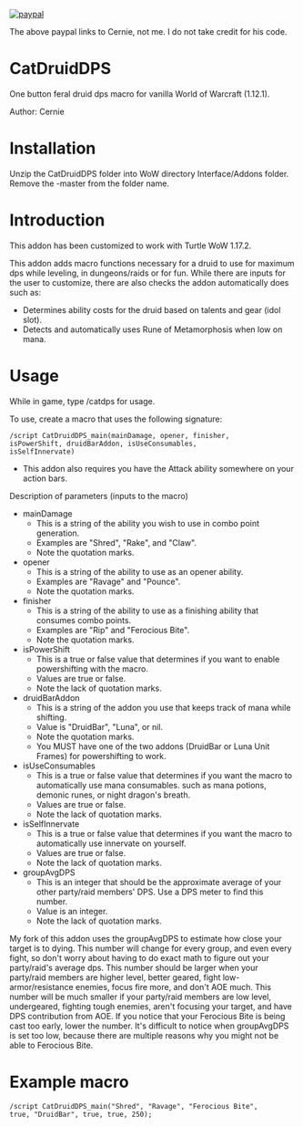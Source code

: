 [![paypal](https://www.paypalobjects.com/en_US/i/btn/btn_donateCC_LG.gif)](https://www.paypal.com/cgi-bin/webscr?cmd=_donations&business=3LLQHP7FGQJWL&currency_code=USD)

The above paypal links to Cernie, not me. I do not take credit for his code.

# CatDruidDPS
One button feral druid dps macro for vanilla World of Warcraft (1.12.1).


Author: Cernie


# Installation

Unzip the CatDruidDPS folder into WoW directory Interface/Addons folder. Remove the -master from the folder name.

# Introduction
This addon has been customized to work with Turtle WoW 1.17.2.

This addon adds macro functions necessary for a druid to use for maximum dps while leveling, in dungeons/raids or for fun. While there are inputs for the user to customize, there are also checks the addon automatically does such as:
- Determines ability costs for the druid based on talents and gear (idol slot).
- Detects and automatically uses Rune of Metamorphosis when low on mana.

# Usage
While in game, type /catdps for usage.

To use, create a macro that uses the following signature:

<code>/script CatDruidDPS_main(mainDamage, opener, finisher, isPowerShift, druidBarAddon, isUseConsumables, isSelfInnervate)</code>
- This addon also requires you have the Attack ability somewhere on your action bars.

Description of parameters (inputs to the macro)
- mainDamage
   - This is a string of the ability you wish to use in combo point generation.
   - Examples are "Shred", "Rake", and "Claw".
   - Note the quotation marks.
- opener
  - This is a string of the ability to use as an opener ability.
  - Examples are "Ravage" and "Pounce".
  - Note the quotation marks.
- finisher
  - This is a string of the ability to use as a finishing ability that consumes combo points.
  - Examples are "Rip" and "Ferocious Bite".
  - Note the quotation marks.
- isPowerShift
  - This is a true or false value that determines if you want to enable powershifting with the macro.
  - Values are true or false.
  - Note the lack of quotation marks.
- druidBarAddon
  - This is a string of the addon you use that keeps track of mana while shifting.
  - Value is "DruidBar", "Luna", or nil.
  - Note the quotation marks.
  - You MUST have one of the two addons (DruidBar or Luna Unit Frames) for powershifting to work.
- isUseConsumables
  - This is a true or false value that determines if you want the macro to automatically use mana consumables.
    such as mana potions, demonic runes, or night dragon's breath.
  - Values are true or false.
  - Note the lack of quotation marks.
- isSelfInnervate
  - This is a true or false value that determines if you want the macro to automatically use innervate on yourself.
  - Values are true or false.
  - Note the lack of quotation marks.
- groupAvgDPS
  - This is an integer that should be the approximate average of your other party/raid members' DPS. Use a DPS meter to find this number.
  - Value is an integer.
  - Note the lack of quotation marks.

My fork of this addon uses the groupAvgDPS to estimate how close your target is to dying. This number will change for every group, and even every fight, so don't worry about having to do exact math to figure out your party/raid's average dps. This number should be larger when your party/raid members are higher level, better geared, fight low-armor/resistance enemies, focus fire more, and don't AOE much. This number will be much smaller if your party/raid members are low level, undergeared, fighting tough enemies, aren't focusing your target, and have DPS contribution from AOE. If you notice that your Ferocious Bite is being cast too early, lower the number. It's difficult to notice when groupAvgDPS is set too low, because there are multiple reasons why you might not be able to Ferocious Bite.

# Example macro
<code>/script CatDruidDPS_main("Shred", "Ravage", "Ferocious Bite", true, "DruidBar", true, true, 250);</code>
